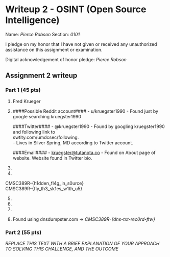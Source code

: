 Writeup 2 - OSINT (Open Source Intelligence)
======

Name: *Pierce Robson*
Section: *0101*

I pledge on my honor that I have not given or received any unauthorized assistance on this assignment or examination.

Digital acknowledgement of honor pledge: *Pierce Robson*

## Assignment 2 writeup

### Part 1 (45 pts)

1. Fred Krueger

2.  ####Possible Reddit account#### - u/kruegster1990 - Found just by google searching kruegster1990  
  
    ####Twitter#### - @kruegster1990                  - Found by googling kruegster1990 and following link to   
        swtity.com/umdcsec/following.  
            - Lives in Silver Spring, MD according to Twitter account. 
              
    ####Email####   - kruegster@tutanota.co           - Found on About page of website. Website found in Twitter bio. 
      

3. 

4. 
CMSC389R-{h1dden_fl4g_in_s0urce}  
CMSC389R-{fly_th3_sk1es_w1th_u5}  

5. 

6. 

7. 

8. Found using dnsdumpster.com -> *CMSC389R-{dns-txt-rec0rd-ftw}*

### Part 2 (55 pts)

*REPLACE THIS TEXT WITH A BRIEF EXPLANATION OF YOUR APPROACH TO SOLVING THIS CHALLENGE, AND THE OUTCOME*
